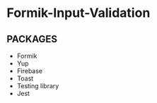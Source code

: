 # Formik-Input-Validation

## PACKAGES
* Formik 
* Yup
* Firebase
* Toast 
* Testing library 
* Jest 
